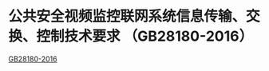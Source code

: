 
# 公共安全视频监控联网系统信息传输、交换、控制技术要求 （GB28180-2016）




[GB28180-2016](http://c.gb688.cn/bzgk/gb/showGb?type=online&hcno=469659DC56B9B8187671FF08748CEC89)